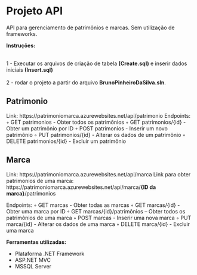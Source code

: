 # Projeto API

API para gerenciamento de patrimônios e marcas.
Sem utilização de frameworks.

<b>Instruções:</b>

<br>1 - Executar os arquivos de criação de tabela <b>(Create.sql)</b> e inserir dados iniciais <b>(Insert.sql)</b></br>
<br>2 - rodar o projeto a partir do arquivo <b>BrunoPinheiroDaSilva.sln</b>.</br>

<h2> Patrimonio </h2>
Link: https://patrimoniomarca.azurewebsites.net/api/patrimonio
Endpoints:
        ◦ GET patrimonios - Obter todos os patrimônios 
        ◦ GET patrimonios/{id} - Obter um patrimônio por ID 
        ◦ POST patrimonios - Inserir um novo patrimônio 
        ◦ PUT patrimonios/{id} - Alterar os dados de um patrimônio 
        ◦ DELETE patrimonios/{id} - Excluir um patrimônio 

<h2> Marca </h2>
Link: https://patrimoniomarca.azurewebsites.net/api/marca
Link para obter patrimonios de uma marca: https://patrimoniomarca.azurewebsites.net/api/marca/<b>{ID da marca}</b>/patrimonios

Endpoints:
        ◦ GET marcas - Obter todas as marcas 
        ◦ GET marcas/{id} - Obter uma marca por ID 
        ◦ GET marcas/{id}/patrimônios – Obter todos os patrimônios de uma marca 
        ◦ POST marcas - Inserir uma nova marca 
        ◦ PUT marca/{id} - Alterar os dados de uma marca 
        ◦ DELETE marca/{id} - Excluir uma marca 


<b>Ferramentas utilizadas: </b>

- Plataforma .NET Framework
- ASP.NET MVC
- MSSQL Server

